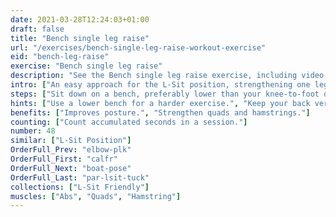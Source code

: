 ```yaml
---
date: 2021-03-28T12:24:03+01:00
draft: false
title: "Bench single leg raise"
url: "/exercises/bench-single-leg-raise-workout-exercise"
eid: "bench-leg-raise"
exercise: "Bench single leg raise"
description: "See the Bench single leg raise exercise, including video demonstration, instructions on how-to perform, benefits, activated body parts and related exercises."
intro: ["An easy approach for the L-Sit position, strengthening one leg at a time."]
steps: ["Sit down on a bench, preferably lower than your knee-to-foot distance.", "Keep your back straight, in vertical position or even in a slightly forward bend.", "Raise one leg horizontally and hold it in that position.", "Count the number of seconds you can hold."]
hints: ["Use a lower bench for a harder exercise.", "Keep your back vertical or a lithe forward, not backward."]
benefits: ["Improves posture.", "Strengthen quads and hamstrings."]
counting: ["Count accumulated seconds in a session."]
number: 48
similar: ["L-Sit Position"]
OrderFull_Prev: "elbow-plk"
OrderFull_First: "calfr"
OrderFull_Next: "boat-pose"
OrderFull_Last: "par-lsit-tuck"
collections: ["L-Sit Friendly"]
muscles: ["Abs", "Quads", "Hamstring"]
---
```

